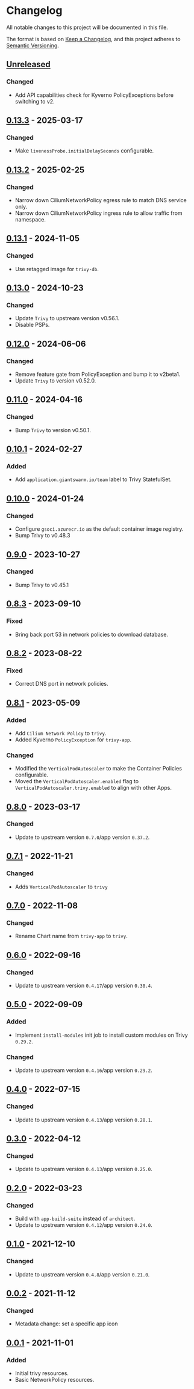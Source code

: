 # Changelog

All notable changes to this project will be documented in this file.

The format is based on [Keep a Changelog](https://keepachangelog.com/en/1.0.0/),
and this project adheres to [Semantic Versioning](https://semver.org/spec/v2.0.0.html).

## [Unreleased]

### Changed

- Add API capabilities check for Kyverno PolicyExceptions before switching to v2.

## [0.13.3] - 2025-03-17

### Changed

- Make `livenessProbe.initialDelaySeconds` configurable.

## [0.13.2] - 2025-02-25

### Changed

- Narrow down CiliumNetworkPolicy egress rule to match DNS service only.
- Narrow down CiliumNetworkPolicy ingress rule to allow traffic from namespace.

## [0.13.1] - 2024-11-05

### Changed

- Use retagged image for `trivy-db`.

## [0.13.0] - 2024-10-23

### Changed

- Update `Trivy` to upstream version v0.56.1.
- Disable PSPs.

## [0.12.0] - 2024-06-06

### Changed

- Remove feature gate from PolicyException and bump it to v2beta1.
- Update `Trivy` to version v0.52.0.

## [0.11.0] - 2024-04-16

### Changed

- Bump `Trivy` to version v0.50.1.

## [0.10.1] - 2024-02-27

### Added

- Add `application.giantswarm.io/team` label to Trivy StatefulSet.

## [0.10.0] - 2024-01-24

### Changed

- Configure `gsoci.azurecr.io` as the default container image registry.
- Bump Trivy to v0.48.3

## [0.9.0] - 2023-10-27

### Changed

- Bump Trivy to v0.45.1

## [0.8.3] - 2023-09-10

### Fixed

- Bring back port 53 in network policies to download database.

## [0.8.2] - 2023-08-22

### Fixed

- Correct DNS port in network policies.

## [0.8.1] - 2023-05-09

### Added

- Add `Cilium Network Policy` to `trivy`.
- Added Kyverno `PolicyException` for `trivy-app`.

### Changed

- Modified the `VerticalPodAutoscaler` to make the Container Policies configurable.
- Moved the `VerticalPodAutoscaler.enabled` flag to `VerticalPodAutoscaler.trivy.enabled` to align with other Apps.

## [0.8.0] - 2023-03-17

### Changed

- Update to upstream version `0.7.0`/app version `0.37.2`.

## [0.7.1] - 2022-11-21

### Changed

- Adds `VerticalPodAutoscaler` to `trivy`

## [0.7.0] - 2022-11-08

### Changed

- Rename Chart name from `trivy-app` to `trivy`.

## [0.6.0] - 2022-09-16

### Changed

- Update to upstream version `0.4.17`/app version `0.30.4`.

## [0.5.0] - 2022-09-09

### Added

- Implement `install-modules` init job to install custom modules on Trivy `0.29.2`.

### Changed

- Update to upstream version `0.4.16`/app version `0.29.2`.

## [0.4.0] - 2022-07-15

### Changed

- Update to upstream version `0.4.13`/app version `0.28.1`.

## [0.3.0] - 2022-04-12

### Changed

- Update to upstream version `0.4.13`/app version `0.25.0`.

## [0.2.0] - 2022-03-23

### Changed

- Build with `app-build-suite` instead of `architect`.
- Update to upstream version `0.4.12`/app version `0.24.0`.

## [0.1.0] - 2021-12-10

### Changed

- Update to upstream version `0.4.8`/app version `0.21.0`.

## [0.0.2] - 2021-11-12

### Changed

- Metadata change: set a specific app icon

## [0.0.1] - 2021-11-01

### Added

- Initial trivy resources.
- Basic NetworkPolicy resources.

[Unreleased]: https://github.com/giantswarm/trivy-app/compare/v0.13.3...HEAD
[0.13.3]: https://github.com/giantswarm/trivy-app/compare/v0.13.2...v0.13.3
[0.13.2]: https://github.com/giantswarm/trivy-app/compare/v0.13.1...v0.13.2
[0.13.1]: https://github.com/giantswarm/trivy-app/compare/v0.13.0...v0.13.1
[0.13.0]: https://github.com/giantswarm/trivy-app/compare/v0.12.0...v0.13.0
[0.12.0]: https://github.com/giantswarm/trivy-app/compare/v0.11.0...v0.12.0
[0.11.0]: https://github.com/giantswarm/trivy-app/compare/v0.10.1...v0.11.0
[0.10.1]: https://github.com/giantswarm/trivy-app/compare/v0.10.0...v0.10.1
[0.10.0]: https://github.com/giantswarm/trivy-app/compare/v0.9.0...v0.10.0
[0.9.0]: https://github.com/giantswarm/trivy-app/compare/v0.8.3...v0.9.0
[0.8.3]: https://github.com/giantswarm/trivy-app/compare/v0.8.2...v0.8.3
[0.8.2]: https://github.com/giantswarm/trivy-app/compare/v0.8.2...v0.8.2
[0.8.2]: https://github.com/giantswarm/trivy-app/compare/v0.8.1...v0.8.2
[0.8.1]: https://github.com/giantswarm/trivy-app/compare/v0.8.0...v0.8.1
[0.8.0]: https://github.com/giantswarm/trivy-app/compare/v0.7.1...v0.8.0
[0.7.1]: https://github.com/giantswarm/trivy-app/compare/v0.7.0...v0.7.1
[0.7.0]: https://github.com/giantswarm/trivy-app/compare/v0.6.0...v0.7.0
[0.6.0]: https://github.com/giantswarm/trivy-app/compare/v0.5.0...v0.6.0
[0.5.0]: https://github.com/giantswarm/trivy-app/compare/v0.4.0...v0.5.0
[0.4.0]: https://github.com/giantswarm/trivy-app/compare/v0.3.0...v0.4.0
[0.3.0]: https://github.com/giantswarm/trivy-app/compare/v0.2.0...v0.3.0
[0.2.0]: https://github.com/giantswarm/trivy-app/compare/v0.1.0...v0.2.0
[0.1.0]: https://github.com/giantswarm/trivy-app/compare/v0.0.2...v0.1.0
[0.0.2]: https://github.com/giantswarm/trivy-app/compare/v0.0.1...v0.0.2
[0.0.1]: https://github.com/giantswarm/trivy-app/releases/tag/v0.0.1
